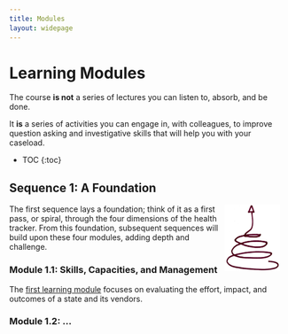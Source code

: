 ```yaml
---
title: Modules
layout: widepage
---
```


# Learning Modules

The course **is not** a series of lectures you can listen to, absorb, and be done.

It **is** a series of activities you can engage in, with colleagues, to improve question asking and investigative skills that will help you with your caseload. 

* TOC
{:toc}

## Sequence 1: A Foundation

<img src="/images/spiral-upward.png" width="100" style="float: right; margin: 0px 15px 15px 0px;" alt="A spiral, growing narrower as it goes up, and ending in an arrowhead pointing straight up." />

The first sequence lays a foundation; think of it as a first pass, or spiral, through the four dimensions of the health tracker. From this foundation, subsequent sequences will build upon these four modules, adding depth and challenge.

### Module 1.1: Skills, Capacities, and Management

The [first learning module](s1/m1-1) focuses on evaluating the effort, impact, and outcomes of a state and its vendors.

### Module 1.2: ...

